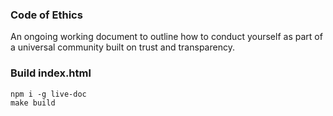 ### Code of Ethics

An ongoing working document to outline how to conduct yourself as part of a universal community built on trust and transparency.

### Build index.html
```
npm i -g live-doc
make build
```
